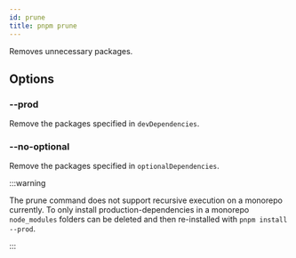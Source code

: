 ```yaml
---
id: prune
title: pnpm prune
---
```


Removes unnecessary packages.

## Options

### --prod

Remove the packages specified in `devDependencies`.

### --no-optional

Remove the packages specified in `optionalDependencies`.

:::warning

The prune command does not support recursive execution on a monorepo currently. To only install production-dependencies in a monorepo `node_modules` folders can be deleted and then re-installed with `pnpm install --prod`.

:::
